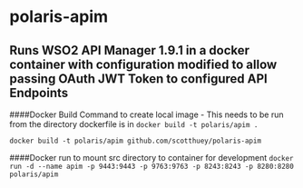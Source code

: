 # polaris-apim
## Runs WSO2 API Manager 1.9.1 in a docker container with configuration modified to allow passing OAuth JWT Token to configured API Endpoints 

####Docker Build Command to create local image - This needs to be run from the directory dockerfile is in
`docker build -t polaris/apim .`

`docker build -t polaris/apim github.com/scotthuey/polaris-apim`

####Docker run to mount src directory to container for development
`docker run -d --name apim -p 9443:9443 -p 9763:9763 -p 8243:8243 -p 8280:8280 polaris/apim`


